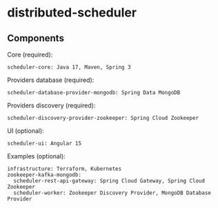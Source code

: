 # distributed-scheduler

## Components

Core (required):
```
scheduler-core: Java 17, Maven, Spring 3
```

Providers database (required):
```
scheduler-database-provider-mongodb: Spring Data MongoDB
```

Providers discovery (required):
```
scheduler-discovery-provider-zookeeper: Spring Cloud Zookeeper
```

UI (optional):
```
scheduler-ui: Angular 15
```

Examples (optional):
```
infrastructure: Terraform, Kubernetes
zookeeper-kafka-mongodb:
  scheduler-rest-api-gateway: Spring Cloud Gateway, Spring Cloud Zookeeper
  scheduler-worker: Zookeeper Discovery Provider, MongoDB Database Provider
```
